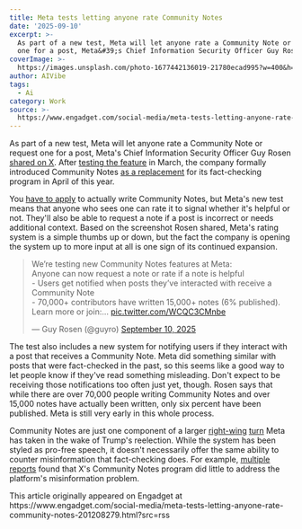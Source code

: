 ```yaml
---
title: Meta tests letting anyone rate Community Notes
date: '2025-09-10'
excerpt: >-
  As part of a new test, Meta will let anyone rate a Community Note or request
  one for a post, Meta&#39;s Chief Information Security Officer Guy Rosen s...
coverImage: >-
  https://images.unsplash.com/photo-1677442136019-21780ecad995?w=400&h=200&fit=crop&auto=format
author: AIVibe
tags:
  - Ai
category: Work
source: >-
  https://www.engadget.com/social-media/meta-tests-letting-anyone-rate-community-notes-201208279.html?src=rss
---
```

<p>As part of a new test, Meta will let anyone rate a Community Note or request one for a post, Meta&#39;s Chief Information Security Officer Guy Rosen <a data-i13n="cpos:1;pos:1" href="https://x.com/guyro/status/1965800300557857053"><ins>shared on X</ins></a>. After <a data-i13n="cpos:2;pos:1" href="https://www.engadget.com/social-media/meta-is-entering-its-post-truth-era-on-monday-202858791.html"><ins>testing the feature</ins></a> in March, the company formally introduced Community Notes <a data-i13n="cpos:3;pos:1" href="https://www.engadget.com/social-media/meta-is-entering-its-post-truth-era-on-monday-202858791.html"><ins>as a replacement</ins></a> for its fact-checking program in April of this year.</p>
<p>You <a data-i13n="cpos:4;pos:1" href="https://www.engadget.com/social-media/you-can-now-sign-up-to-be-a-contributor-to-metas-community-notes-feature-190814234.html"><ins>have to apply</ins></a> to actually write Community Notes, but Meta&#39;s new test means that anyone who sees one can rate it to signal whether it&#39;s helpful or not. They&#39;ll also be able to request a note if a post is incorrect or needs additional context. Based on the screenshot Rosen shared, Meta&#39;s rating system is a simple thumbs up or down, but the fact the company is opening the system up to more input at all is one sign of its continued expansion.</p>
<span id="end-legacy-contents"></span><div id="025c7ff2597a4f698e6a9d761a0330b8"><blockquote class="twitter-tweet"><p lang="en" dir="ltr">We’re testing new Community Notes features at Meta:<br>Anyone can now request a note or rate if a note is helpful<br>- Users get notified when posts they’ve interacted with receive a Community Note<br>- 70,000+ contributors have written 15,000+ notes (6% published).<br>Learn more or join:… <a href="https://t.co/WCQC3CMnbe">pic.twitter.com/WCQC3CMnbe</a></p>— Guy Rosen (@guyro) <a href="https://twitter.com/guyro/status/1965800300557857053?ref_src=twsrc%5Etfw">September 10, 2025</a></blockquote>
 

</div>
<p>The test also includes a new system for notifying users if they interact with a post that receives a Community Note. Meta did something similar with posts that were fact-checked in the past, so this seems like a good way to let people know if they&#39;ve read something misleading. Don&#39;t expect to be receiving those notifications too often just yet, though. Rosen says that while there are over 70,000 people writing Community Notes and over 15,000 notes have actually been written, only six percent have been published. Meta is still very early in this whole process.</p>
<p>Community Notes are just one component of a larger <a data-i13n="cpos:5;pos:1" href="https://www.engadget.com/big-tech/metas-right-wing-reinvention-also-includes-an-end-to-dei-programs-and-trans-messenger-themes-204031848.html"><ins>right-wing</ins></a> <a data-i13n="cpos:6;pos:1" href="https://www.engadget.com/social-media/the-oversight-board-will-weigh-in-on-metas-new-hate-speech-policies-174044682.html"><ins>turn</ins></a> Meta has taken in the wake of Trump&#39;s reelection. While the system has been styled as pro-free speech, it doesn&#39;t necessarily offer the same ability to counter misinformation that fact-checking does. For example, <a data-i13n="cpos:7;pos:1" href="https://www.engadget.com/social-media/xs-community-notes-feature-has-one-job-and-its-failing-to-do-it-202645987.html"><ins>multiple reports</ins></a> found that X&#39;s Community Notes program did little to address the platform&#39;s misinformation problem.</p>This article originally appeared on Engadget at https://www.engadget.com/social-media/meta-tests-letting-anyone-rate-community-notes-201208279.html?src=rss

